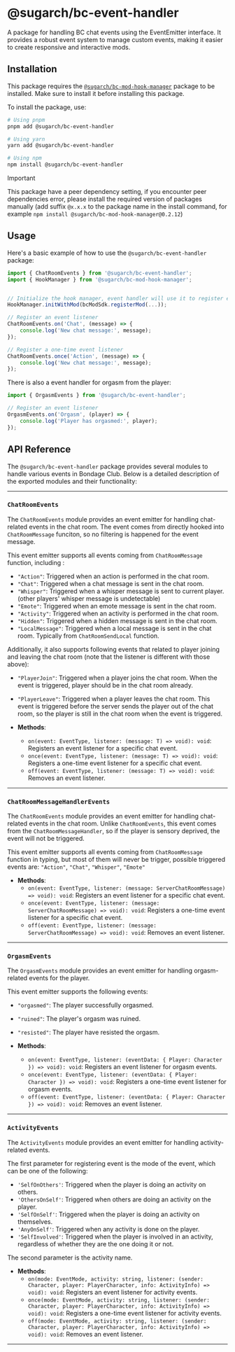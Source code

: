 # @sugarch/bc-event-handler

A package for handling BC chat events using the EventEmitter interface. It provides a robust event system to manage custom events, making it easier to create responsive and interactive mods.

## Installation

This package requires the [`@sugarch/bc-mod-hook-manager`](../mod-hook-manager/) package to be installed. Make sure to install it before installing this package.

To install the package, use:

```bash
# Using pnpm
pnpm add @sugarch/bc-event-handler

# Using yarn
yarn add @sugarch/bc-event-handler

# Using npm
npm install @sugarch/bc-event-handler
```

> [!IMPORTANT]
> This package have a peer dependency setting, if you encounter peer dependencies error, please install the required version of packages manually (add suffix `@x.x.x` to the package name in the install command, for example `npm install @sugarch/bc-mod-hook-manager@0.2.12`)

## Usage

Here's a basic example of how to use the `@sugarch/bc-event-handler` package:

```typescript
import { ChatRoomEvents } from '@sugarch/bc-event-handler';
import { HookManager } from '@sugarch/bc-mod-hook-manager';


// Initialize the hook manager, event handler will use it to register events
HookManager.initWithMod(bcModSdk.registerMod(...));

// Register an event listener
ChatRoomEvents.on('Chat', (message) => {
    console.log('New chat message:', message);
});

// Register a one-time event listener
ChatRoomEvents.once('Action', (message) => {
    console.log('New chat message:', message);
});
```

There is also a event handler for orgasm from the player:

```typescript 
import { OrgasmEvents } from '@sugarch/bc-event-handler';

// Register an event listener
OrgasmEvents.on('Orgasm', (player) => {
    console.log('Player has orgasmed:', player);
});
```

## API Reference

The `@sugarch/bc-event-handler` package provides several modules to handle various events in Bondage Club. Below is a detailed description of the exported modules and their functionality:

---

### `ChatRoomEvents`

The `ChatRoomEvents` module provides an event emitter for handling chat-related events in the chat room.
The event comes from directly hooked into `ChatRoomMessage` funciton, so no filtering is happened for the event message.

This event emitter supports all events coming from `ChatRoomMessage` function, including : 
- `"Action"`: Triggered when an action is performed in the chat room.
- `"Chat"`: Triggered when a chat message is sent in the chat room.
- `"Whisper"`: Triggered when a whisper message is sent to current player. (other players' whisper message is undetectable)
- `"Emote"`: Triggered when an emote message is sent in the chat room.
- `"Activity"`: Triggered when an activity is performed in the chat room.
- `"Hidden"`: Triggered when a hidden message is sent in the chat room.
- `"LocalMessage"`: Triggered when a local message is sent in the chat room. Typically from `ChatRoomSendLocal` function.

Additionally, it also supports following events that related to player joining and leaving the chat room (note that the listener is different with those above): 
- `"PlayerJoin"`: Triggered when a player joins the chat room. When the event is triggered, player should be in the chat room already.
- `"PlayerLeave"`: Triggered when a player leaves the chat room. This event is triggered before the server sends the player out of the chat room, so the player is still in the chat room when the event is triggered.

- **Methods**:
  - `on(event: EventType, listener: (message: T) => void): void`: Registers an event listener for a specific chat event.
  - `once(event: EventType, listener: (message: T) => void): void`: Registers a one-time event listener for a specific chat event.
  - `off(event: EventType, listener: (message: T) => void): void`: Removes an event listener.

---

### `ChatRoomMessageHandlerEvents`

The `ChatRoomEvents` module provides an event emitter for handling chat-related events in the chat room.
Unlike `ChatRoomEvents`, this event comes from the `ChatRoomMessageHandler`, so if the player is sensory deprived, the event will not be triggered.

This event emitter supports all events coming from `ChatRoomMessage` function in typing, but most of them will never be trigger, possible triggered events are: `"Action"`, `"Chat"`, `"Whisper"`, `"Emote"`

- **Methods**:
  - `on(event: EventType, listener: (message: ServerChatRoomMessage) => void): void`: Registers an event listener for a specific chat event.
  - `once(event: EventType, listener: (message: ServerChatRoomMessage) => void): void`: Registers a one-time event listener for a specific chat event.
  - `off(event: EventType, listener: (message: ServerChatRoomMessage) => void): void`: Removes an event listener.

---

### `OrgasmEvents`

The `OrgasmEvents` module provides an event emitter for handling orgasm-related events for the player.

This event emitter supports the following events: 
- `"orgasmed"`: The player successfully orgasmed.
- `"ruined"`: The player's orgasm was ruined.
- `"resisted"`: The player have resisted the orgasm.

- **Methods**:
  - `on(event: EventType, listener: (eventData: { Player: Character }) => void): void`: Registers an event listener for orgasm events.
  - `once(event: EventType, listener: (eventData: { Player: Character }) => void): void`: Registers a one-time event listener for orgasm events.
  - `off(event: EventType, listener: (eventData: { Player: Character }) => void): void`: Removes an event listener.

---

### `ActivityEvents`

The `ActivityEvents` module provides an event emitter for handling activity-related events.

The first parameter for registering event is the mode of the event, which can be one of the following:
- `'SelfOnOthers'`: Triggered when the player is doing an activity on others.
- `'OthersOnSelf'`: Triggered when others are doing an activity on the player.
- `'SelfOnSelf'`: Triggered when the player is doing an activity on themselves.
- `'AnyOnSelf'`: Triggered when any activity is done on the player.
- `'SelfInvolved'`: Triggered when the player is involved in an activity, regardless of whether they are the one doing it or not.

The second parameter is the activity name.

- **Methods**:
  - `on(mode: EventMode, activity: string, listener: (sender: Character, player: PlayerCharacter, info: ActivityInfo) => void): void`: Registers an event listener for activity events.
  - `once(mode: EventMode, activity: string, listener: (sender: Character, player: PlayerCharacter, info: ActivityInfo) => void): void`: Registers a one-time event listener for activity events.
  - `off(mode: EventMode, activity: string, listener: (sender: Character, player: PlayerCharacter, info: ActivityInfo) => void): void`: Removes an event listener.

---
